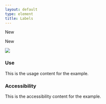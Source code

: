 ```yaml
---
layout: default
type: element
title: Labels
---
```


<div class="preview">
  <!-- Add HTML markup for example here -->

  <span class="usa-label">New</span>

  <span class="usa-label-big">New</span>

  <img src="{{ site.baseurl }}/assets/img/static/Labels_UI_v1.png">
</div>

<div class="usa-grid-box">
  <div class="usa-width-one-half">
    <h3>Use</h3>
    <p>This is the usage content for the example.</p>
  </div>
  <div class="usa-width-one-half">
    <h3>Accessibility</h3>
    <p>This is the accessibility content for the example.</p>
  </div>  
</div>